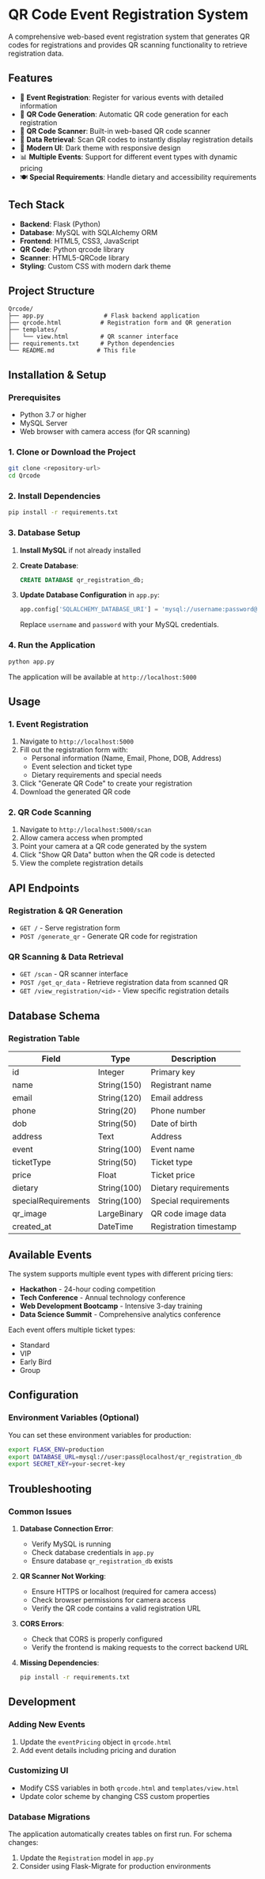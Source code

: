 # QR Code Event Registration System

A comprehensive web-based event registration system that generates QR codes for registrations and provides QR scanning functionality to retrieve registration data.

## Features

- 🎫 **Event Registration**: Register for various events with detailed information
- 🔗 **QR Code Generation**: Automatic QR code generation for each registration
- 📱 **QR Code Scanner**: Built-in web-based QR code scanner
- 💾 **Data Retrieval**: Scan QR codes to instantly display registration details
- 🎨 **Modern UI**: Dark theme with responsive design
- 📊 **Multiple Events**: Support for different event types with dynamic pricing
- 🍽️ **Special Requirements**: Handle dietary and accessibility requirements

## Tech Stack

- **Backend**: Flask (Python)
- **Database**: MySQL with SQLAlchemy ORM
- **Frontend**: HTML5, CSS3, JavaScript
- **QR Code**: Python qrcode library
- **Scanner**: HTML5-QRCode library
- **Styling**: Custom CSS with modern dark theme

## Project Structure

```
Qrcode/
├── app.py                 # Flask backend application
├── qrcode.html           # Registration form and QR generation
├── templates/
│   └── view.html         # QR scanner interface
├── requirements.txt      # Python dependencies
└── README.md            # This file
```

## Installation & Setup

### Prerequisites

- Python 3.7 or higher
- MySQL Server
- Web browser with camera access (for QR scanning)

### 1. Clone or Download the Project

```bash
git clone <repository-url>
cd Qrcode
```

### 2. Install Dependencies

```bash
pip install -r requirements.txt
```

### 3. Database Setup

1. **Install MySQL** if not already installed
2. **Create Database**:
   ```sql
   CREATE DATABASE qr_registration_db;
   ```

3. **Update Database Configuration** in `app.py`:
   ```python
   app.config['SQLALCHEMY_DATABASE_URI'] = 'mysql://username:password@localhost/qr_registration_db'
   ```
   Replace `username` and `password` with your MySQL credentials.

### 4. Run the Application

```bash
python app.py
```

The application will be available at `http://localhost:5000`

## Usage

### 1. Event Registration

1. Navigate to `http://localhost:5000`
2. Fill out the registration form with:
   - Personal information (Name, Email, Phone, DOB, Address)
   - Event selection and ticket type
   - Dietary requirements and special needs
3. Click "Generate QR Code" to create your registration
4. Download the generated QR code

### 2. QR Code Scanning

1. Navigate to `http://localhost:5000/scan`
2. Allow camera access when prompted
3. Point your camera at a QR code generated by the system
4. Click "Show QR Data" button when the QR code is detected
5. View the complete registration details

## API Endpoints

### Registration & QR Generation
- `GET /` - Serve registration form
- `POST /generate_qr` - Generate QR code for registration

### QR Scanning & Data Retrieval
- `GET /scan` - QR scanner interface
- `POST /get_qr_data` - Retrieve registration data from scanned QR
- `GET /view_registration/<id>` - View specific registration details

## Database Schema

### Registration Table
| Field | Type | Description |
|-------|------|-------------|
| id | Integer | Primary key |
| name | String(150) | Registrant name |
| email | String(120) | Email address |
| phone | String(20) | Phone number |
| dob | String(50) | Date of birth |
| address | Text | Address |
| event | String(100) | Event name |
| ticketType | String(50) | Ticket type |
| price | Float | Ticket price |
| dietary | String(100) | Dietary requirements |
| specialRequirements | String(100) | Special requirements |
| qr_image | LargeBinary | QR code image data |
| created_at | DateTime | Registration timestamp |

## Available Events

The system supports multiple event types with different pricing tiers:

- **Hackathon** - 24-hour coding competition
- **Tech Conference** - Annual technology conference
- **Web Development Bootcamp** - Intensive 3-day training
- **Data Science Summit** - Comprehensive analytics conference

Each event offers multiple ticket types:
- Standard
- VIP
- Early Bird
- Group

## Configuration

### Environment Variables (Optional)
You can set these environment variables for production:

```bash
export FLASK_ENV=production
export DATABASE_URL=mysql://user:pass@localhost/qr_registration_db
export SECRET_KEY=your-secret-key
```

## Troubleshooting

### Common Issues

1. **Database Connection Error**:
   - Verify MySQL is running
   - Check database credentials in `app.py`
   - Ensure database `qr_registration_db` exists

2. **QR Scanner Not Working**:
   - Ensure HTTPS or localhost (required for camera access)
   - Check browser permissions for camera access
   - Verify the QR code contains a valid registration URL

3. **CORS Errors**:
   - Check that CORS is properly configured
   - Verify the frontend is making requests to the correct backend URL

4. **Missing Dependencies**:
   ```bash
   pip install -r requirements.txt
   ```

## Development

### Adding New Events
1. Update the `eventPricing` object in `qrcode.html`
2. Add event details including pricing and duration

### Customizing UI
- Modify CSS variables in both `qrcode.html` and `templates/view.html`
- Update color scheme by changing CSS custom properties

### Database Migrations
The application automatically creates tables on first run. For schema changes:
1. Update the `Registration` model in `app.py`
2. Consider using Flask-Migrate for production environments



